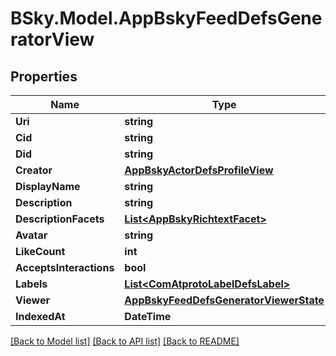 # BSky.Model.AppBskyFeedDefsGeneratorView

## Properties

Name | Type | Description | Notes
------------ | ------------- | ------------- | -------------
**Uri** | **string** |  | 
**Cid** | **string** |  | 
**Did** | **string** |  | 
**Creator** | [**AppBskyActorDefsProfileView**](AppBskyActorDefsProfileView.md) |  | 
**DisplayName** | **string** |  | 
**Description** | **string** |  | [optional] 
**DescriptionFacets** | [**List&lt;AppBskyRichtextFacet&gt;**](AppBskyRichtextFacet.md) |  | [optional] 
**Avatar** | **string** |  | [optional] 
**LikeCount** | **int** |  | [optional] 
**AcceptsInteractions** | **bool** |  | [optional] 
**Labels** | [**List&lt;ComAtprotoLabelDefsLabel&gt;**](ComAtprotoLabelDefsLabel.md) |  | [optional] 
**Viewer** | [**AppBskyFeedDefsGeneratorViewerState**](AppBskyFeedDefsGeneratorViewerState.md) |  | [optional] 
**IndexedAt** | **DateTime** |  | 

[[Back to Model list]](../README.md#documentation-for-models) [[Back to API list]](../README.md#documentation-for-api-endpoints) [[Back to README]](../README.md)

